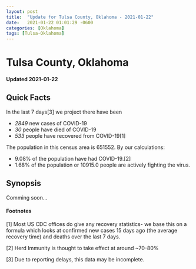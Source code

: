 ```yaml
---
layout: post
title:  "Update for Tulsa County, Oklahoma - 2021-01-22"
date:   2021-01-22 01:01:29 -0600
categories: [Oklahoma]
tags: [Tulsa-Oklahoma]
---
```


# Tulsa County, Oklahoma
#### Updated 2021-01-22

## Quick Facts

In the last 7 days[3] we project there have been
- *2849* new cases of COVID-19
- *30* people have died of COVID-19
- *533* people have recovered from COVID-19[1]

The population in this census area is 651552. By our calculations:
- 9.08% of the population have had COVID-19.[2]
- 1.68% of the population or 10915.0 people are actively fighting the virus.

## Synopsis

Comming soon...


#### Footnotes

[1] Most US CDC offices do give any recovery statistics- we base this on a formula which looks at confirmed new cases
15 days ago (the average recovery time) and deaths over the last 7 days.

[2] Herd Immunity is thought to take effect at around ~70-80%

[3] Due to reporting delays, this data may be incomplete.
 
    